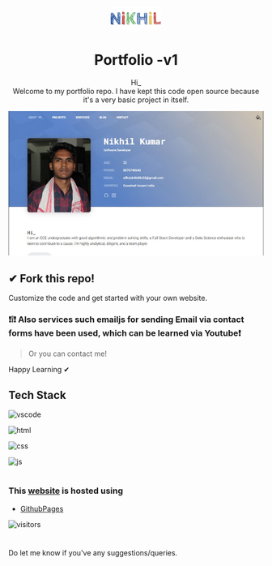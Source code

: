 

<div align="center">
  <img alt="Logo" src="assets/img/logo2.png" width="100" />
</div>
<h1 align="center">
  Portfolio -v1
</h1>


<p align="center">
  Hi_<br>
  Welcome to my portfolio repo. I have kept this code open source because it's a very basic project in itself.  
</p>


![website](assets/img/website.JPG)

## ✔ Fork this repo!
Customize the code and get started with your own website.

### ❗❕❗ Also services such **emailjs** for sending Email via contact forms have been used, which can be learned via Youtube❗
> Or you can contact me!
> 
Happy Learning ✔

## Tech Stack

![vscode](https://img.shields.io/badge/VSCode-0078D4?style=for-the-badge&logo=visual%20studio%20code&logoColor=white)

![html](https://img.shields.io/badge/HTML5-E34F26?style=for-the-badge&logo=html5&logoColor=white)

![css](https://img.shields.io/badge/CSS3-1572B6?style=for-the-badge&logo=css3&logoColor=white)

![js](https://img.shields.io/badge/JavaScript-323330?style=for-the-badge&logo=javascript&logoColor=F7DF1E)
#
### This [website](https://nikhilkr23.github.io/portfolio_v1/index.html) is hosted using 

* [GithubPages](https://pages.github.com/)

![visitors](https://visitor-badge.glitch.me/badge?page_id=NiKHiLkr23.portfolio_v1&left_color=blue&right_color=green)

#

Do let me know if you've any suggestions/queries.
